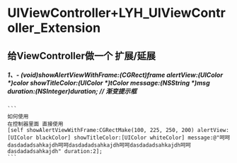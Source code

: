 # UIViewController+LYH_UIViewController_Extension
## 给ViewController做一个 扩展/延展

##### 1、- (void)showAlertViewWithFrame:(CGRect)frame alertView:(UIColor *)color showTitleColor:(UIColor *)tColor message:(NSString *)msg duration:(NSInteger)duration; //  渐变提示框
    ```
    如何使用 
    在控制器里面 直接使用
    [self showAlertViewWithFrame:CGRectMake(100, 225, 250, 200) alertView:[UIColor blackColor] showTitleColor:[UIColor whiteColor] message:@"呵呵dasdadadsahkajdh呵呵dasdadadsahkajdh呵呵dasdadadsahkajdh呵呵dasdadadsahkajdh" duration:2];
    ```
